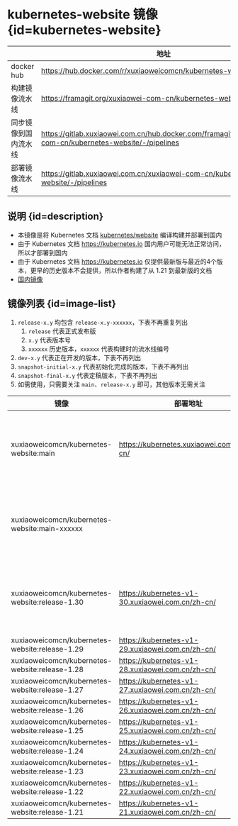 # kubernetes-website 镜像 {id=kubernetes-website}

|            | 地址                                                                                                          |
|------------|-------------------------------------------------------------------------------------------------------------|
| docker hub | https://hub.docker.com/r/xuxiaoweicomcn/kubernetes-website                                                  |
| 构建镜像流水线    | https://framagit.org/xuxiaowei-com-cn/kubernetes-website/-/pipelines                                        |
| 同步镜像到国内流水线 | https://gitlab.xuxiaowei.com.cn/hub.docker.com/framagit.org/xuxiaowei-com-cn/kubernetes-website/-/pipelines |
| 部署镜像流水线    | https://gitlab.xuxiaowei.com.cn/xuxiaowei-com-cn/kubernetes-website/-/pipelines                             |

## 说明 {id=description}

- 本镜像是将 Kubernetes 文档 [kubernetes/website](https://github.com/kubernetes/website) 编译构建并部署到国内
- 由于 Kubernetes 文档 https://kubernetes.io 国内用户可能无法正常访问，所以才部署到国内
- 由于 Kubernetes 文档 https://kubernetes.io 仅提供最新版与最近的4个版本，更早的历史版本不会提供，所以作者构建了从 1.21
  到最新版的文档
- [国内镜像](../registry.cn-qingdao.aliyuncs.com/xuxiaoweicomcn/kubernetes-website.md)

## 镜像列表 {id=image-list}

1. `release-x.y` 均包含 `release-x.y-xxxxxx`，下表不再重复列出
    1. `release` 代表正式发布版
    2. `x.y` 代表版本号
    3. `xxxxxx` 历史版本，`xxxxxx` 代表构建时的流水线编号
2. `dev-x.y` 代表正在开发的版本，下表不再列出
3. `snapshot-initial-x.y` 代表初始化完成的版本，下表不再列出
4. `snapshot-final-x.y` 代表定稿版本，下表不再列出
5. 如需使用，只需要关注 `main`、`release-x.y` 即可，其他版本无需关注

| 镜像                                             | 部署地址                                             | 说明                             |
|------------------------------------------------|--------------------------------------------------|--------------------------------|
| xuxiaoweicomcn/kubernetes-website:main         | https://kubernetes.xuxiaowei.com.cn/zh-cn/       | `main` 从源代码的 `main` 分支构建，代表最新版 |
| xuxiaoweicomcn/kubernetes-website:main-xxxxxx  |                                                  | 历史版本，`xxxxxx` 代表构建时的流水线编号      |
| xuxiaoweicomcn/kubernetes-website:release-1.30 | https://kubernetes-v1-30.xuxiaowei.com.cn/zh-cn/ | `release` 代表正式发布版，`1.30` 代表版本号 |
| xuxiaoweicomcn/kubernetes-website:release-1.29 | https://kubernetes-v1-29.xuxiaowei.com.cn/zh-cn/ |                                |
| xuxiaoweicomcn/kubernetes-website:release-1.28 | https://kubernetes-v1-28.xuxiaowei.com.cn/zh-cn/ |                                |
| xuxiaoweicomcn/kubernetes-website:release-1.27 | https://kubernetes-v1-27.xuxiaowei.com.cn/zh-cn/ |                                |
| xuxiaoweicomcn/kubernetes-website:release-1.26 | https://kubernetes-v1-26.xuxiaowei.com.cn/zh-cn/ |                                |
| xuxiaoweicomcn/kubernetes-website:release-1.25 | https://kubernetes-v1-25.xuxiaowei.com.cn/zh-cn/ |                                |
| xuxiaoweicomcn/kubernetes-website:release-1.24 | https://kubernetes-v1-24.xuxiaowei.com.cn/zh-cn/ |                                |
| xuxiaoweicomcn/kubernetes-website:release-1.23 | https://kubernetes-v1-23.xuxiaowei.com.cn/zh-cn/ |                                |
| xuxiaoweicomcn/kubernetes-website:release-1.22 | https://kubernetes-v1-22.xuxiaowei.com.cn/zh-cn/ |                                |
| xuxiaoweicomcn/kubernetes-website:release-1.21 | https://kubernetes-v1-21.xuxiaowei.com.cn/zh-cn/ |                                |

<style>

._image_xuxiaoweicomcn_kubernetes-website #kubernetes-website + table tr th:nth-child(1), 
._image_xuxiaoweicomcn_kubernetes-website #kubernetes-website + table tr td:nth-child(1) {
    min-width: 160px;
}

._image_xuxiaoweicomcn_kubernetes-website #kubernetes-website + table tr th:nth-child(2), 
._image_xuxiaoweicomcn_kubernetes-website #kubernetes-website + table tr td:nth-child(2) {
    min-width: 785px;
}

._image_xuxiaoweicomcn_kubernetes-website table tr th:nth-child(1), 
._image_xuxiaoweicomcn_kubernetes-website table tr td:nth-child(1) {
    min-width: 355px;
}

._image_xuxiaoweicomcn_kubernetes-website table tr th:nth-child(2), 
._image_xuxiaoweicomcn_kubernetes-website table tr td:nth-child(2) {
    min-width: 365px;
}

._image_xuxiaoweicomcn_kubernetes-website table tr th:nth-child(3), 
._image_xuxiaoweicomcn_kubernetes-website table tr td:nth-child(3) {
    min-width: 320px;
}
</style>